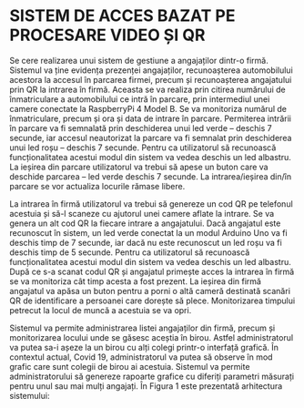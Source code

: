 # SISTEM DE ACCES BAZAT PE PROCESARE VIDEO ȘI QR

Se cere realizarea unui sistem de gestiune a angajaților dintr-o firmă. Sistemul va ține
evidența prezenței angajaților, recunoașterea automobilului acestora la accesul în parcarea
firmei, precum și recunoașterea angajatului prin QR la intrarea în firmă. Aceasta se va
realiza prin citirea numărului de înmatriculare a automobilului ce intră în parcare, prin
intermediul unei camere conectate la RaspberryPi 4 Model B. Se va monitoriza numărul de
înmatriculare, precum și ora și data de intrare în parcare. Permiterea intrării în parcare va fi
semnalată prin deschiderea unui led verde – deschis 7 secunde, iar accesul neautorizat la
parcare va fi semnalat prin deschiderea unui led roșu – deschis 7 secunde. Pentru ca
utilizatorul să recunoască funcționalitatea acestui modul din sistem va vedea deschis un led
albastru. La ieșirea din parcare utilizatorul va trebui să apese un buton care va deschide
parcarea – led verde deschis 7 secunde. La intrarea/ieșirea din/în parcare se vor actualiza
locurile rămase libere.

La intrarea în firmă utilizatorul va trebui să genereze un cod QR pe telefonul acestuia
și să-l scaneze cu ajutorul unei camere aflate la intrare. Se va genera un alt cod QR la
fiecare intrare a angajatului. Dacă angajatul este recunoscut în sistem, un led verde conectat
la un modul Arduino Uno va fi deschis timp de 7 secunde, iar dacă nu este recunoscut un led
roșu va fi deschis timp de 5 secunde. Pentru ca utilizatorul să recunoască funcționalitatea
acestui modul din sistem va vedea deschis un led albastru. După ce s-a scanat codul QR și
angajatul primește acces la intrarea în firmă se va monitoriza cât timp acesta a fost prezent.
La ieșirea din firmă angajatul va apăsa un buton pentru a porni o altă cameră destinată
scanări QR de identificare a persoanei care dorește să plece. Monitorizarea timpului petrecut
la locul de muncă a acestuia se va opri.

Sistemul va permite administrarea listei angajaților din firmă, precum și monitorizarea
locului unde se găsesc aceștia în birou. Astfel administratorul va putea sa-i așeze la un birou
cu alți colegi printr-o interfață grafică. În contextul actual, Covid 19, administratorul va putea
să observe în mod grafic care sunt colegii de birou ai acestuia. Sistemul va permite
administratorului să genereze rapoarte grafice cu diferiți parametri măsurați pentru unul sau
mai mulți angajați.
În Figura 1 este prezentată arhitectura sistemului:

